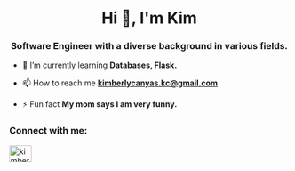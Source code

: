 <h1 align="center">Hi 👋, I'm Kim</h1>
<h3 align="center">Software Engineer  with a diverse background in various fields.</h3>

- 🌱 I’m currently learning **Databases, Flask.**

- 📫 How to reach me **kimberlycanyas.kc@gmail.com**

- ⚡ Fun fact **My mom says I am very funny.**

<h3 align="left">Connect with me:</h3>
<p align="left">
<a href="https://linkedin.com/in/kimberlycanas" target="blank"><img align="center" src="https://raw.githubusercontent.com/rahuldkjain/github-profile-readme-generator/master/src/images/icons/Social/linked-in-alt.svg" alt="kimberlycanas" height="30" width="40" /></a>
</p>
